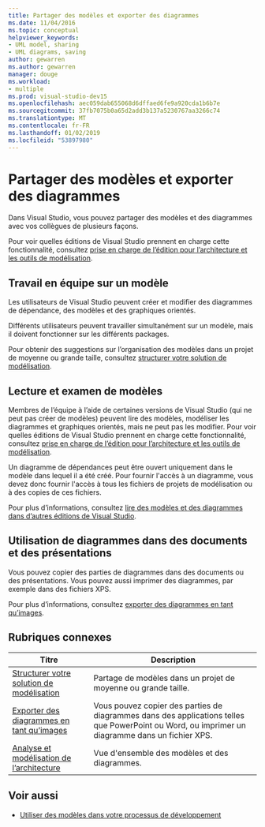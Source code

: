 ```yaml
---
title: Partager des modèles et exporter des diagrammes
ms.date: 11/04/2016
ms.topic: conceptual
helpviewer_keywords:
- UML model, sharing
- UML diagrams, saving
author: gewarren
ms.author: gewarren
manager: douge
ms.workload:
- multiple
ms.prod: visual-studio-dev15
ms.openlocfilehash: aec059dab655068d6dffaed6fe9a920cda1b6b7e
ms.sourcegitcommit: 37fb7075b0a65d2add3b137a5230767aa3266c74
ms.translationtype: MT
ms.contentlocale: fr-FR
ms.lasthandoff: 01/02/2019
ms.locfileid: "53897980"
---
```

# <a name="share-models-and-exporting-diagrams"></a>Partager des modèles et exporter des diagrammes
Dans Visual Studio, vous pouvez partager des modèles et des diagrammes avec vos collègues de plusieurs façons.

 Pour voir quelles éditions de Visual Studio prennent en charge cette fonctionnalité, consultez [prise en charge de l’édition pour l’architecture et les outils de modélisation](../modeling/what-s-new-for-design-in-visual-studio.md#VersionSupport).

## <a name="working-on-a-model-as-a-team"></a>Travail en équipe sur un modèle
 Les utilisateurs de Visual Studio peuvent créer et modifier des diagrammes de dépendance, des modèles et des graphiques orientés.

 Différents utilisateurs peuvent travailler simultanément sur un modèle, mais il doivent fonctionner sur les différents packages.

 Pour obtenir des suggestions sur l’organisation des modèles dans un projet de moyenne ou grande taille, consultez [structurer votre solution de modélisation](../modeling/structure-your-modeling-solution.md).

## <a name="reading-and-reviewing-models"></a>Lecture et examen de modèles
 Membres de l’équipe à l’aide de certaines versions de Visual Studio (qui ne peut pas créer de modèles) peuvent lire des modèles, modéliser les diagrammes et graphiques orientés, mais ne peut pas les modifier.  Pour voir quelles éditions de Visual Studio prennent en charge cette fonctionnalité, consultez [prise en charge de l’édition pour l’architecture et les outils de modélisation](../modeling/what-s-new-for-design-in-visual-studio.md#VersionSupport).

 Un diagramme de dépendances peut être ouvert uniquement dans le modèle dans lequel il a été créé. Pour fournir l'accès à un diagramme, vous devez donc fournir l'accès à tous les fichiers de projets de modélisation ou à des copies de ces fichiers.

 Pour plus d’informations, consultez [lire des modèles et des diagrammes dans d’autres éditions de Visual Studio](../modeling/read-models-and-diagrams-in-other-visual-studio-editions.md).

## <a name="using-diagrams-in-documents-and-presentations"></a>Utilisation de diagrammes dans des documents et des présentations
 Vous pouvez copier des parties de diagrammes dans des documents ou des présentations. Vous pouvez aussi imprimer des diagrammes, par exemple dans des fichiers XPS.

 Pour plus d’informations, consultez [exporter des diagrammes en tant qu’images](../modeling/export-diagrams-as-images.md).

## <a name="related-topics"></a>Rubriques connexes

|Titre|Description|
|-|-|
|[Structurer votre solution de modélisation](../modeling/structure-your-modeling-solution.md)|Partage de modèles dans un projet de moyenne ou grande taille.|
|[Exporter des diagrammes en tant qu’images](../modeling/export-diagrams-as-images.md)|Vous pouvez copier des parties de diagrammes dans des applications telles que PowerPoint ou Word, ou imprimer un diagramme dans un fichier XPS.|
|[Analyse et modélisation de l’architecture](../modeling/analyze-and-model-your-architecture.md)|Vue d'ensemble des modèles et des diagrammes.|

## <a name="see-also"></a>Voir aussi

- [Utiliser des modèles dans votre processus de développement](../modeling/use-models-in-your-development-process.md)
